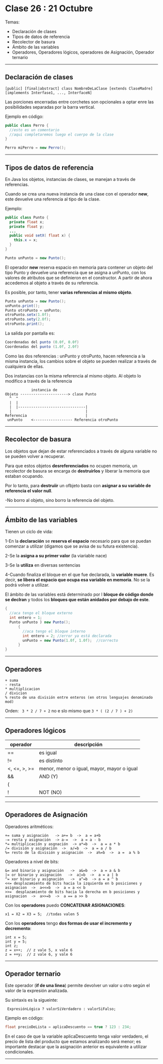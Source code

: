 # Clase 26 : 21 Octubre

Temas:

- Declaración de clases
- Tipos de datos de referencia
- Recolector de basura
- Ámbito de las variables
- Operadores, Operadores lógicos, operadores de Asignación, Operador ternario

---

## Declaración de clases

```
[public] [final|abstract] class NombreDeLaClase [extends ClaseMadre] [implements Interfase1, ..., InterfaceN]
```

Las porciones encerradas entre corchetes son opcionales a optar enre las posibilidades separadas por la barra vertical.

Ejemplo en código: 

```JAVA
public class Perro {
  //esto es un comentario
  //aqui completaremos luego el cuerpo de la clase
}
```

```JAVA
Perro miPerro = new Perro();
```

---

## Tipos de datos de referencia

En Java los objetos, instancias de clases, se manejan a través de referencias.

Cuando se crea una nueva instancia de una clase con el operador **new**, este devuelve una referencia al tipo de la clase.

Ejemplo:

```JAVA
public class Punto {
  private float x;
  private float y;
  ...
  public void setX( float x) {
    this.x = x;
  }
}
```

```JAVA
Punto unPunto = new Punto();
```

El operador **new** reserva espacio en memoria para contener un objeto del tipo Punto y devuelve una referencia que se asigna a unPunto, con los valores de atributos que se definieron en el constructor. A partir de ahora accedemos al objeto a través de su referencia.

Es posible, por tanto, tener **varias referencias al mismo objeto**.

```JAVA
Punto unPunto = new Punto();
unPunto.print();
Punto otroPunto = unPunto;
otroPunto.setx(1.0f);
otroPunto.sety(2.0f);
otroPunto.print();
```

La salida por pantalla es:

```JAVA
Coordenadas del punto (0.0f, 0.0f)
Coordenadas del punto (1.0f, 2.0f)
```

Como las dos referencias : unPunto y otroPunto, hacen referencia a la misma instancia, los cambios sobre el objeto se pueden realizar a través de cualquiera de ellas.

Dos instancias con la misma referencia al mismo objeto. Al objeto lo modifico a través de la referencia

```
            instancia de
Objeto ----------------------> clase Punto
  ^  ^     
  |  |
  |  |-------------------------------|
  |                                  |
Referencia                           |
 unPunto    <------------------ Referencia otroPunto
```

---

## Recolector de basura


Los objetos que dejan de estar referenciados a través de alguna variable no se pueden volver a recuperar.

Para que estos objetos **desreferenciados** no ocupen memoria, un recolector de basura se encarga de **destruirlos** y liberar la memoria que estaban ocupando.

Por lo tanto, para **destruiir** un ofbjeto basta con **asignar a su variable de referencia el valor null**.

-No borro al objeto, sino borro la referencia del objeto.

---

## Ámbito de las variables

Tienen un ciclo de vida:

1-En la **declaración** se **reserva el espacio** necesario para que se puedan comenzar a utilizar (digamos que se avisa de su futura existencia).

2-Se la **asigna a su primer valor** (la viariable nace)

3-Se la **utiliza** en diversas sentencias

4-Cuando finaliza el bloque en el que fue declarada, la **variable muere**. Es decir, **se libera el espacio que ocupa esa variable en memoria**. No se la podrá volver a utilizar. 


El ámbito de las variables está determinado por l **bloque de código donde se declran** y todos los **bloques que están anidados por debajo de este**.

```JAVA
{
  //aca tengo el bloque externo
  int entero = 1;
  Punto unPunto ) new Punto();
      {
        //aca tengo el bloque interno
        int entero = 2; //error ya está declarada
        unPunto = new Punto(1.0f, 1.0f);  //correcto
      }
}
```

---

## Operadores

```
+ suma
- resta
* multiplicacion
/ divicion
% resto de una división entre enteros (en otros lenguajes denominado mod)
```

Orden: ```  3 * 2 / 7 + 2 ``` no e slo mismo que ``` 3 * ( (2 / 7 ) + 2) ```

---

##  Operadores lógicos

| operador | descripción |
| -------- | ----------- |
| == | es igual |
| != | es distinto |
| <, <=, >, >= | menor, menor o igual, mayor, mayor o igual |
| && | AND (Y) |
| (||) | OR (O) |
| ! | NOT (NO) |

---

## Operadores de Asignación


Operadores aritméticos:

```
+= suma y asignación   -> a+= b  ->  a = a+b
-= resta y asignación  -> a-=  ->  a = a - b
*= multiplicación y asgnación  -> a*=b  ->  a = a * b
/= división y asignación  ->  a/=b  ->  a = a / b
%= resto de la división y asignación  ->  a%=b  ->  a =  a % b
```

Operadores a nivel de bits:

```
&= and binario y asignación   ->  a&=b  ->  a = a & b
|= or binario y asignación   ->  a|=b  ->  a = a | b
^= xor binario y asignación   ->  a^=b  -> a = a ^ b
<<= desplazamiento de bits hacia la izquierda en b posiciones y asignacion  ->  a<<=b  ->  a = a << b
>>=  desplazamiento de bits hacia la derecha en b posiciones y asignacion  ->  a>>=b  ->  a == a >> b
```

Con los **operadores** puedo **CONCATENAR ASIGNACIONES**:

```
x1 = X2 = X3 = 5;  //todas valen 5
```

Con los **operadores** tengo **dos formas de usar el incremento y decremento**:

```
int x = 5;
int y = 5;
int z;
z = x++;  // z vale 5, x vale 6
z = ++y;  // z vale 6, y vale 6
```

---

## Operador ternario

Este operador (**if de una linea**) permite devolver un valor u otro según el valor de la expresión analizada.

Su sintaxis es la sigueinte:

``` ExpresiónLógica ? valorSiVerdadero : valorSiFalso;```

Ejemplo en código:

```JAVA
float precioDeLista = aplicaDescuento == true ? 123 : 234;
```

En el caso de que la variable aplicaDescuento tenga valor verdadero, el precio de lista del producto que estamos analizando será menor; es importante destacar que la asignación anterior es equivalente a utilizar condicionales.

---


